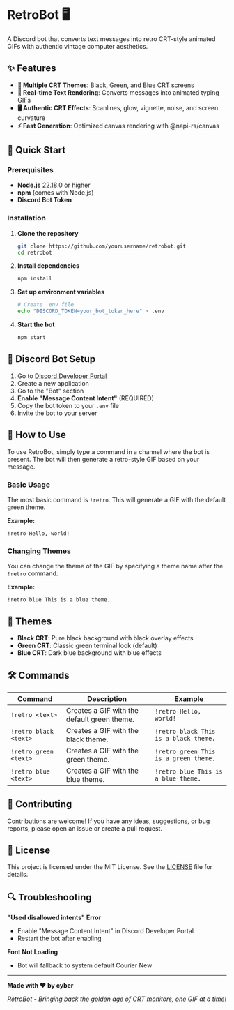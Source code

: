 # RetroBot 🖥️

A Discord bot that converts text messages into retro CRT-style animated GIFs with authentic vintage computer aesthetics.

## ✨ Features

- **🎨 Multiple CRT Themes**: Black, Green, and Blue CRT screens
- **📝 Real-time Text Rendering**: Converts messages into animated typing GIFs
- **🖥️ Authentic CRT Effects**: Scanlines, glow, vignette, noise, and screen curvature
- **⚡ Fast Generation**: Optimized canvas rendering with @napi-rs/canvas

## 🚀 Quick Start

### Prerequisites

- **Node.js** 22.18.0 or higher
- **npm** (comes with Node.js)
- **Discord Bot Token**

### Installation

1. **Clone the repository**
   ```bash
   git clone https://github.com/yourusername/retrobot.git
   cd retrobot
   ```

2. **Install dependencies**
   ```bash
   npm install
   ```

3. **Set up environment variables**
   ```bash
   # Create .env file
   echo "DISCORD_TOKEN=your_bot_token_here" > .env
   ```

4. **Start the bot**
   ```bash
   npm start
   ```

## 🔧 Discord Bot Setup

1. Go to [Discord Developer Portal](https://discord.com/developers/applications)
2. Create a new application
3. Go to the "Bot" section
4. **Enable "Message Content Intent"** (REQUIRED)
5. Copy the bot token to your `.env` file
6. Invite the bot to your server

## 📖 How to Use

To use RetroBot, simply type a command in a channel where the bot is present. The bot will then generate a retro-style GIF based on your message.

### Basic Usage

The most basic command is `!retro`. This will generate a GIF with the default green theme.

**Example:**
```
!retro Hello, world!
```

### Changing Themes

You can change the theme of the GIF by specifying a theme name after the `!retro` command.

**Example:**
```
!retro blue This is a blue theme.
```

## 🎨 Themes

- **Black CRT**: Pure black background with black overlay effects
- **Green CRT**: Classic green terminal look (default)
- **Blue CRT**: Dark blue background with blue effects

## 🛠️ Commands

| Command | Description | Example |
|---|---|---|
| `!retro <text>` | Creates a GIF with the default green theme. | `!retro Hello, world!` |
| `!retro black <text>` | Creates a GIF with the black theme. | `!retro black This is a black theme.` |
| `!retro green <text>` | Creates a GIF with the green theme. | `!retro green This is a green theme.` |
| `!retro blue <text>` | Creates a GIF with the blue theme. | `!retro blue This is a blue theme.` |

## 🤝 Contributing

Contributions are welcome! If you have any ideas, suggestions, or bug reports, please open an issue or create a pull request.

## 📜 License

This project is licensed under the MIT License. See the [LICENSE](LICENSE) file for details.

## 🔍 Troubleshooting

**"Used disallowed intents" Error**
- Enable "Message Content Intent" in Discord Developer Portal
- Restart the bot after enabling

**Font Not Loading**
- Bot will fallback to system default Courier New

---

**Made with ❤️ by cyber**

*RetroBot - Bringing back the golden age of CRT monitors, one GIF at a time!*